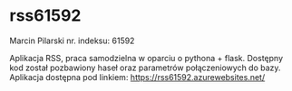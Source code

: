 # rss61592
Marcin Pilarski nr. indeksu: 61592

Aplikacja RSS, praca samodzielna w oparciu o pythona + flask.
Dostępny kod został pozbawiony haseł oraz parametrów połączeniowych do bazy.
Aplikacja dostępna pod linkiem: https://rss61592.azurewebsites.net/
